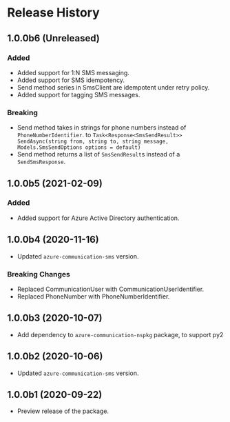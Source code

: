 # Release History

## 1.0.0b6 (Unreleased)
### Added
- Added support for 1:N SMS messaging.
- Added support for SMS idempotency.
- Send method series in SmsClient are idempotent under retry policy.
- Added support for tagging SMS messages.

### Breaking
- Send method takes in strings for phone numbers instead of `PhoneNumberIdentifier`.
to `Task<Response<SmsSendResult>> SendAsync(string from, string to, string message, Models.SmsSendOptions options = default)`
- Send method returns a list of `SmsSendResult`s instead of a `SendSmsResponse`.

## 1.0.0b5 (2021-02-09)
### Added
- Added support for Azure Active Directory authentication.

## 1.0.0b4 (2020-11-16)
- Updated `azure-communication-sms` version.
### Breaking Changes
- Replaced CommunicationUser with CommunicationUserIdentifier.
- Replaced PhoneNumber with PhoneNumberIdentifier.

## 1.0.0b3 (2020-10-07)
- Add dependency to `azure-communication-nspkg` package, to support py2

## 1.0.0b2 (2020-10-06)
- Updated `azure-communication-sms` version.

## 1.0.0b1 (2020-09-22)
- Preview release of the package.
